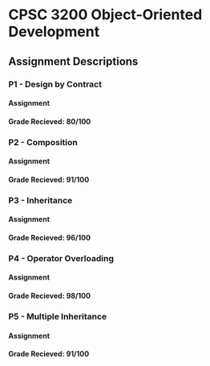 # CPSC 3200 Object-Oriented Development
## Assignment Descriptions

### P1 - Design by Contract
#### Assignment

#### Grade Recieved: 80/100

### P2 - Composition
#### Assignment

#### Grade Recieved: 91/100

### P3 - Inheritance
#### Assignment

#### Grade Recieved: 96/100

### P4 - Operator Overloading
#### Assignment

#### Grade Recieved: 98/100

### P5 - Multiple Inheritance
#### Assignment

#### Grade Recieved: 91/100
